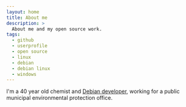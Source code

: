```yaml
---
layout: home
title: About me
description: >
  About me and my open source work.
tags:
  - github
  - userprofile
  - open source
  - linux
  - debian
  - debian linux
  - windows
---
```


I'm a 40 year old chemist and [Debian developer](https://qa.debian.org/developer.php?login=dleidert@debian.org "Overview of Debian Linux packages maintained by Daniel Leidert"), working for a public municipal environmental protection office.


